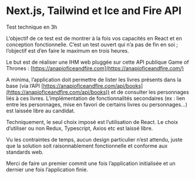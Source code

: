 # Next.js, Tailwind et Ice and Fire API

Test technique en 3h

L’objectif de ce test est de montrer à la fois vos capacités en React et en conception fonctionnelle. C’est un test ouvert qui n’a pas de fin en soi ; l’objectif est d’en faire le maximum en trois heures.

Le but est de réaliser une IHM web pluggée sur cette API publique Game of Thrones : [https://anapioficeandfire.com](https://anapioficeandfire.com/)

A minima, l’application doit permettre de lister les livres présents dans la base (via l’API [https://anapioficeandfire.com/api/books](https://anapioficeandfire.com/api/books)) et de consulter les personnages liés à ces livres. L’implémentation de fonctionnalités secondaires (ex : lien entre les personnages, mise en favori de certains livres ou personnages…) est laissée libre au candidat.

Techniquement, le seul choix imposé est l’utilisation de React. Le choix d’utiliser ou non Redux, Typescript, Axios etc est laissé libre.

Vu les contraintes de temps, aucun design particulier n’est attendu, juste que la solution soit raisonnablement fonctionnelle et conforme aux standards web.

Merci de faire un premier commit une fois l’application initialisée et un dernier une fois l’application finie.